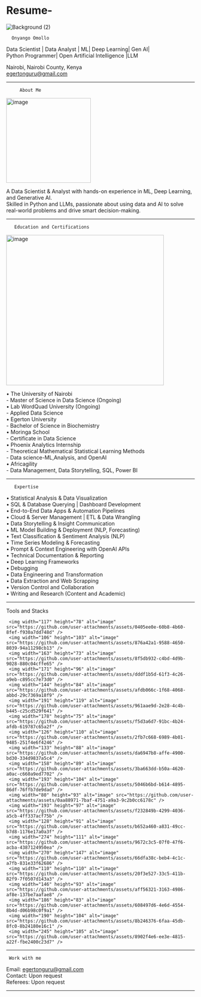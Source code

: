 # Resume-
![Background (2)](https://github.com/user-attachments/assets/ec561a35-7265-425d-97a9-c550f0a39848)     

      Onyango Omollo
Data Scientist | Data Analyst | ML| Deep Learning| Gen AI|   
Python Programmer| Open Artificial Intelligence |LLM   

Nairobi, Nairobi County, Kenya    
egertonguru@gmail.com     

________________________________________
         About Me    
<img width="226" height="226" alt="image" src="https://github.com/user-attachments/assets/c31ad31a-bbc7-411a-9294-7515f69b5036" />     

A Data Scientist & Analyst with hands-on experience in ML, Deep Learning, and Generative AI.   
Skilled in Python and LLMs, passionate about using data and AI to solve real-world problems and drive smart decision-making.        

________________________________________
       Education and Certifications 
<img width="421" height="401" alt="image" src="https://github.com/user-attachments/assets/ec9d623e-99c7-43da-8201-ddffaa10b409" />    

•	The University of Nairobi    
    - Master of Science in Data Science (Ongoing)    
•	Lab WordQuad University (Ongoing)     
                    - Applied Data Science    
•	 Egerton University     
                      - Bachelor of Science in Biochemistry    
•	 Moringa School    
                       - Certificate in Data Science     
•	Phoenix Analytics Internship    
                     - Theoretical Mathematical Statistical Learning Methods   
	- Data science-ML,Analysis, and OpenAI    
•	Africagility    
                     - Data Management, Data Storytelling, SQL, Power BI    
________________________________________
       Expertise     
• Statistical Analysis & Data Visualization     
• SQL & Database Querying | Dashboard Development    
• End-to-End Data Apps & Automation Pipelines    
• Cloud & Server Management | ETL & Data Wrangling   
• Data Storytelling & Insight Communication   
• ML Model Building & Deployment (NLP, Forecasting)    
• Text Classification & Sentiment Analysis (NLP)    
• Time Series Modeling & Forecasting    
• Prompt & Context Engineering with OpenAI APIs    
• Technical Documentation & Reporting    
• Deep Learning Frameworks    
• Debugging     
• Data Engineering and Transformation    
• Data Extraction and Web Scrapping    
• Version Control and Collaboration    
• Writing and Research (Content and Academic)    
________________________________________
Tools and Stacks 
                        
     <img width="117" height="78" alt="image" src="https://github.com/user-attachments/assets/0405ee0e-60b8-4b60-8fef-f930a7dd748d" />    
     <img width="106" height="103" alt="image" src="https://github.com/user-attachments/assets/876a42a1-9588-4650-8039-94a11298cb13" />   
     <img width="163" height="73" alt="image" src="https://github.com/user-attachments/assets/8f5db932-c4bd-4d9b-9028-880c04cffe65" />   
     <img width="171" height="96" alt="image" src="https://github.com/user-attachments/assets/dddf1b5d-61f3-4c26-a9eb-c895cc7e73d0" />    
     <img width="144" height="84" alt="image" src="https://github.com/user-attachments/assets/afdb066c-1f68-4068-abbd-29c7369a18f9" />   
     <img width="191" height="119" alt="image" src="https://github.com/user-attachments/assets/961aae9d-2e28-4c4b-b445-c25cd529f641" />   
     <img width="178" height="75" alt="image" src="https://github.com/user-attachments/assets/f5d3a6d7-91bc-4b24-afdb-619787c65a2f" />   
     <img width="126" height="110" alt="image" src="https://github.com/user-attachments/assets/2fb7c668-6989-4b01-9485-251f4e6f4246" />   
     <img width="133" height="88" alt="image" src="https://github.com/user-attachments/assets/da6947b8-affe-4900-bd30-334d9837a5c4" />   
     <img width="158" height="89" alt="image" src="https://github.com/user-attachments/assets/3ba663dd-b50a-4620-a0ac-c660a9ed7702" />   
     <img width="193" height="104" alt="image" src="https://github.com/user-attachments/assets/5046b6bd-b614-4895-86df-76ffb7de9dad" />    
     <img width="80" height="93" alt="image" src="https://github.com/user-attachments/assets/0aa88971-7baf-4751-a9a3-9c2b0cc6178c" />     
     <img width="193" height="97" alt="image" src="https://github.com/user-attachments/assets/f232849b-4299-4036-a5cb-4ff337acf75b" />    
     <img width="128" height="91" alt="image" src="https://github.com/user-attachments/assets/b652a460-a831-49cc-b7d8-1176e17a0a3f" />   
     <img width="274" height="111" alt="image" src="https://github.com/user-attachments/assets/9672c3c5-07f0-47f6-acba-4387124950ea" />   
     <img width="270" height="147" alt="image" src="https://github.com/user-attachments/assets/66dfa38c-beb4-4c1c-a7fb-831e33f62686" />   
     <img width="110" height="110" alt="image" src="https://github.com/user-attachments/assets/20f3e527-33c5-411b-82f9-7f0507d143a3" />  
     <img width="146" height="93" alt="image" src="https://github.com/user-attachments/assets/aff56321-3163-4986-af8e-137be7aafae8" />  
     <img width="186" height="83" alt="image" src="https://github.com/user-attachments/assets/608497d6-4e6d-4554-8b4d-d06b98c0f9a1" />   
     <img width="190" height="104" alt="image" src="https://github.com/user-attachments/assets/8b246376-6faa-45db-8fc0-8b24180e16c1" />   
     <img width="245" height="105" alt="image" src="https://github.com/user-attachments/assets/8902f4e6-ee3e-4815-a22f-fbe2400c23d7" />  

________________________________________
     Work with me 
 Email: egertonguru@gmail.com   
Contact: Upon request   
Referees: Upon request   

________________________________________

